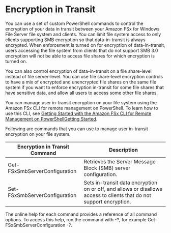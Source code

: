 # Encryption in Transit<a name="manage-encrypt-in-transit"></a>

You can use a set of custom PowerShell commands to control the encryption of your data in transit between your Amazon FSx for Windows File Server file system and clients\. You can limit file system access to only clients supporting SMB encryption so that data\-in\-transit is always encrypted\. When enforcement is turned on for encryption of data\-in\-transit, users accessing the file system from clients that do not support SMB 3\.0 encryption will not be able to access file shares for which encryption is turned on\.

You can also control encryption of data\-in\-transit on a file share\-level instead of file server\-level\. You can use file share\-level encryption controls to have a mix of encrypted and unencrypted file shares on the same file system if you want to enforce encryption in\-transit for some file shares that have sensitive data, and allow all users to access some other file shares\.

You can manage user in\-transit encryption on your file system using the Amazon FSx CLI for remote management on PowerShell\. To learn how to use this CLI, see [Getting Started with the Amazon FSx CLI for Remote Management on PowerShellGetting Started](remote-pwrshell.md)\. 

Following are commands that you can use to manage user in\-transit encryption on your file system\.


| Encryption in Transit Command | Description | 
| --- | --- | 
|  Get\-FSxSmbServerConfiguration  |  Retrieves the Server Message Block \(SMB\) server configuration\.  | 
|  Set\-FSxSmbServerConfiguration  |  Sets in\-transit data encryption on or off, and allows or disallows access to clients that do not support encryption\.  | 

The online help for each command provides a reference of all command options\. To access this help, run the command with \-?, for example Get\-FSxSmbServerConfiguration \-?\. 